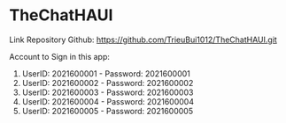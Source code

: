 # TheChatHAUI
Link Repository Github: https://github.com/TrieuBui1012/TheChatHAUI.git

Account to Sign in this app:
1. UserID: 2021600001 - Password: 2021600001
2. UserID: 2021600002 - Password: 2021600002
3. UserID: 2021600003 - Password: 2021600003
4. UserID: 2021600004 - Password: 2021600004
5. UserID: 2021600005 - Password: 2021600005
